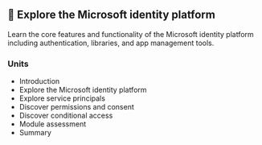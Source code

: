 ## 📌 Explore the Microsoft identity platform  

Learn the core features and functionality of the Microsoft identity platform including authentication, libraries, and app management tools.  

### Units  
- Introduction  
- Explore the Microsoft identity platform  
- Explore service principals  
- Discover permissions and consent  
- Discover conditional access  
- Module assessment  
- Summary  
